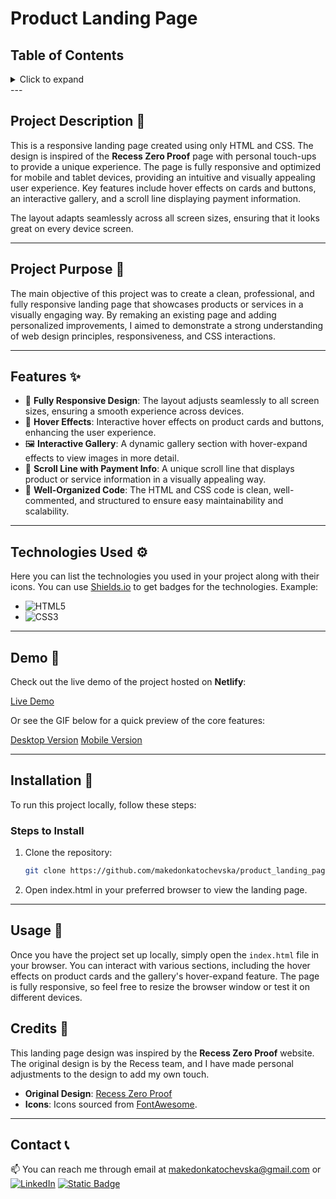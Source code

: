 # Product Landing Page

## Table of Contents

<details>
  <summary>Click to expand</summary>
  - 📜 Project Description <br>
  - 📖  Project Purpose <br>
  -  ✨ Features <br>
  - 🎥  Demo <br>
  - ⚙️  Technologies Used <br>
  - 🔨  Installation <br>
  -  🚀 Usage <br>
  -  📝 Credits <br>
  - 📞  Contact <br>
</details>
---

## Project Description 📜

This is a responsive landing page created using only HTML and CSS. The design is inspired of the **Recess Zero Proof** page with personal touch-ups to provide a unique experience. The page is fully responsive and optimized for mobile and tablet devices, providing an intuitive and visually appealing user experience. Key features include hover effects on cards and buttons, an interactive gallery, and a scroll line displaying payment information.

The layout adapts seamlessly across all screen sizes, ensuring that it looks great on every device screen.

---

## Project Purpose 📖

The main objective of this project was to create a clean, professional, and fully responsive landing page that showcases products or services in a visually engaging way. By remaking an existing page and adding personalized improvements, I aimed to demonstrate a strong understanding of web design principles, responsiveness, and CSS interactions.

---

## Features ✨

- 🎨 **Fully Responsive Design**: The layout adjusts seamlessly to all screen sizes, ensuring a smooth experience across devices.
- 🔘 **Hover Effects**: Interactive hover effects on product cards and buttons, enhancing the user experience.
- 🖼️ **Interactive Gallery**: A dynamic gallery section with hover-expand effects to view images in more detail.
- 🏅 **Scroll Line with Payment Info**: A unique scroll line that displays product or service information in a visually appealing way.
- 🚀 **Well-Organized Code**: The HTML and CSS code is clean, well-commented, and structured to ensure easy maintainability and scalability.

---

## Technologies Used ⚙️

Here you can list the technologies you used in your project along with their icons. You can use [Shields.io](https://shields.io/) to get badges for the technologies. Example:

- ![HTML5](https://img.shields.io/badge/HTML5-E34F26?style=flat-square&logo=html5&logoColor=white)
- ![CSS3](https://img.shields.io/badge/CSS3-1572B6?style=flat-square&logo=css3&logoColor=white)

---

## Demo 🎥

Check out the live demo of the project hosted on **Netlify**:

<a href="https://productlandingpage-makedonkatochevska.netlify.app/" target="_blank">Live Demo</a>

Or see the GIF below for a quick preview of the core features:

<a href="https://i.imghippo.com/files/ITN6107zxE.png" target="_blank">Desktop Version</a>
<a href="https://i.imghippo.com/files/mS7057CrM.png" target="_blank">Mobile Version</a>

---

## Installation 🔨

To run this project locally, follow these steps:

### Steps to Install

1. Clone the repository:
   ```bash
   git clone https://github.com/makedonkatochevska/product_landing_page.git
   ```
2. Open index.html in your preferred browser to view the landing page.

---

## Usage 🚀

Once you have the project set up locally, simply open the `index.html` file in your browser. You can interact with various sections, including the hover effects on product cards and the gallery's hover-expand feature. The page is fully responsive, so feel free to resize the browser window or test it on different devices.

## Credits 📝

This landing page design was inspired by the **Recess Zero Proof** website. The original design is by the Recess team, and I have made personal adjustments to the design to add my own touch.

- **Original Design**: [Recess Zero Proof](https://takearecess.com/shop/zero-proof)
- **Icons**: Icons sourced from [FontAwesome](https://fontawesome.com/).

---

## Contact 📞

📫 You can reach me through email at [makedonkatochevska@gmail.com](mailto:makedonkatochevska@gmail.com)
or
[![LinkedIn](https://img.shields.io/badge/LinkedIn-%230077B5.svg?logo=linkedin&logoColor=white)](https://linkedin.com/in/makedonka-tochevska)
[![Static Badge](https://img.shields.io/badge/GitHub-white?style=flat&logo=github&logoColor=black&logoSize=auto&labelColor=white&color=white&cacheSeconds=3600&link=https%3A%2F%2Fgithub.com%2Fmakedonkatochevska)](https://github.com/makedonkatochevska)
